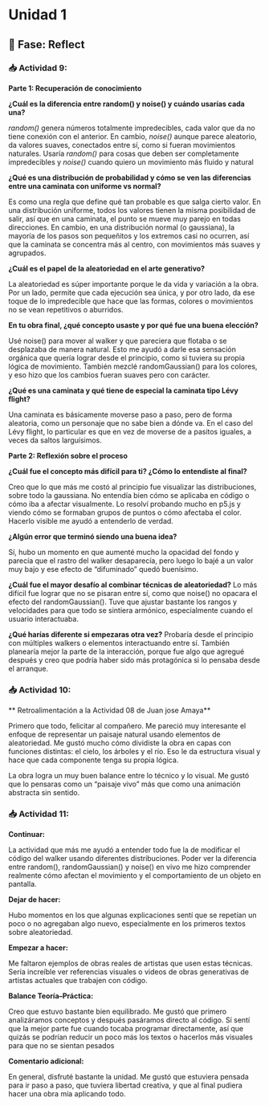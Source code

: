# Unidad 1

## 🤔 Fase: Reflect

### 📥 Actividad 9:

**Parte 1: Recuperación de conocimiento**

**¿Cuál es la diferencia entre random() y noise() y cuándo usarías cada una?**

*random()* genera números totalmente impredecibles, cada valor que da no tiene conexión con el anterior. En cambio, *noise()* aunque parece aleatorio, da valores suaves, conectados entre sí, como si fueran movimientos naturales. Usaría *random()* para cosas que deben ser completamente impredecibles y *noise()* cuando quiero un movimiento más fluido y natural

**¿Qué es una distribución de probabilidad y cómo se ven las diferencias entre una caminata con uniforme vs normal?**

Es como una regla que define qué tan probable es que salga cierto valor. En una distribución uniforme, todos los valores tienen la misma posibilidad de salir, así que en una caminata, el punto se mueve muy parejo en todas direcciones. En cambio, en una distribución normal (o gaussiana), la mayoría de los pasos son pequeñitos y los extremos casi no ocurren, así que la caminata se concentra más al centro, con movimientos más suaves y agrupados.

**¿Cuál es el papel de la aleatoriedad en el arte generativo?**

La aleatoriedad es súper importante porque le da vida y variación a la obra. Por un lado, permite que cada ejecución sea única, y por otro lado, da ese toque de lo impredecible que hace que las formas, colores o movimientos no se vean repetitivos o aburridos.

**En tu obra final, ¿qué concepto usaste y por qué fue una buena elección?**

Usé noise() para mover al walker y que pareciera que flotaba o se desplazaba de manera natural. Esto me ayudó a darle esa sensación orgánica que quería lograr desde el principio, como si tuviera su propia lógica de movimiento. También mezclé randomGaussian() para los colores, y eso hizo que los cambios fueran suaves pero con carácter.

**¿Qué es una caminata y qué tiene de especial la caminata tipo Lévy flight?**

Una caminata es básicamente moverse paso a paso, pero de forma aleatoria, como un personaje que no sabe bien a dónde va. En el caso del Lévy flight, lo particular es que en vez de moverse de a pasitos iguales, a veces da saltos larguísimos.

**Parte 2: Reflexión sobre el proceso**

**¿Cuál fue el concepto más difícil para ti? ¿Cómo lo entendiste al final?**

Creo que lo que más me costó al principio fue visualizar las distribuciones, sobre todo la gaussiana. No entendía bien cómo se aplicaba en código o cómo iba a afectar visualmente. Lo resolví probando mucho en p5.js y viendo cómo se formaban grupos de puntos o cómo afectaba el color. Hacerlo visible me ayudó a entenderlo de verdad.

**¿Algún error que terminó siendo una buena idea?**

Sí, hubo un momento en que aumenté mucho la opacidad del fondo y parecía que el rastro del walker desaparecía, pero luego lo bajé a un valor muy bajo y ese efecto de “difuminado” quedó buenísimo.

**¿Cuál fue el mayor desafío al combinar técnicas de aleatoriedad?**
Lo más difícil fue lograr que no se pisaran entre sí, como que noise() no opacara el efecto del randomGaussian(). Tuve que ajustar bastante los rangos y velocidades para que todo se sintiera armónico, especialmente cuando el usuario interactuaba.

**¿Qué harías diferente si empezaras otra vez?**
Probaría desde el principio con múltiples walkers o elementos interactuando entre sí. También planearía mejor la parte de la interacción, porque fue algo que agregué después y creo que podría haber sido más protagónica si lo pensaba desde el arranque.


### 📥 Actividad 10:

** Retroalimentación a la Actividad 08 de Juan jose Amaya**

Primero que todo, felicitar al compañero. Me pareció muy interesante el enfoque de representar un paisaje natural usando elementos de aleatoriedad. Me gustó mucho cómo dividiste la obra en capas con funciones distintas: el cielo, los árboles y el río. Eso le da estructura visual y hace que cada componente tenga su propia lógica.

La obra logra un muy buen balance entre lo técnico y lo visual. Me gustó que lo pensaras como un “paisaje vivo” más que como una animación abstracta sin sentido.

### 📥 Actividad 11:

**Continuar:**

La actividad que más me ayudó a entender todo fue la de modificar el código del walker usando diferentes distribuciones. Poder ver la diferencia entre random(), randomGaussian() y noise() en vivo me hizo comprender realmente cómo afectan el movimiento y el comportamiento de un objeto en pantalla.

**Dejar de hacer:**

Hubo momentos en los que algunas explicaciones sentí que se repetían un poco o no agregaban algo nuevo, especialmente en los primeros textos sobre aleatoriedad.

**Empezar a hacer:**

Me faltaron ejemplos de obras reales de artistas que usen estas técnicas. Sería increíble ver referencias visuales o videos de obras generativas de artistas actuales que trabajen con código.

**Balance Teoría–Práctica:**

Creo que estuvo bastante bien equilibrado. Me gustó que primero analizáramos conceptos y después pasáramos directo al código. Sí sentí que la mejor parte fue cuando tocaba programar directamente, así que quizás se podrían reducir un poco más los textos o hacerlos más visuales para que no se sientan pesados

**Comentario adicional:**

En general, disfruté bastante la unidad. Me gustó que estuviera pensada para ir paso a paso, que tuviera libertad creativa, y que al final pudiera hacer una obra mía aplicando todo.
